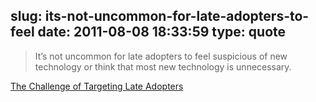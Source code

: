 slug: its-not-uncommon-for-late-adopters-to-feel
date: 2011-08-08 18:33:59
type: quote
---

> It’s not uncommon for late adopters to feel suspicious of new technology or think that most new technology is unnecessary.

[The Challenge of Targeting Late Adopters](http://www.uxmatters.com/mt/archives/2011/08/the-challenge-of-targeting-late-adopters.php)
